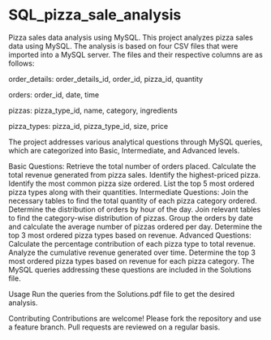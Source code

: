 # SQL_pizza_sale_analysis
Pizza sales data analysis using MySQL. This project analyzes pizza sales data using MySQL. The analysis is based on four CSV files that were imported into a MySQL server. The files and their respective columns are as follows:

order_details: order_details_id, order_id, pizza_id, quantity

orders: order_id, date, time

pizzas: pizza_type_id, name, category, ingredients

pizza_types: pizza_id, pizza_type_id, size, price

The project addresses various analytical questions through MySQL queries, which are categorized into Basic, Intermediate, and Advanced levels.

Basic Questions:
Retrieve the total number of orders placed.
Calculate the total revenue generated from pizza sales.
Identify the highest-priced pizza.
Identify the most common pizza size ordered.
List the top 5 most ordered pizza types along with their quantities.
Intermediate Questions:
Join the necessary tables to find the total quantity of each pizza category ordered.
Determine the distribution of orders by hour of the day.
Join relevant tables to find the category-wise distribution of pizzas.
Group the orders by date and calculate the average number of pizzas ordered per day.
Determine the top 3 most ordered pizza types based on revenue.
Advanced Questions:
Calculate the percentage contribution of each pizza type to total revenue.
Analyze the cumulative revenue generated over time.
Determine the top 3 most ordered pizza types based on revenue for each pizza category.
The MySQL queries addressing these questions are included in the Solutions file.

Usage
Run the queries from the Solutions.pdf file to get the desired analysis.

Contributing
Contributions are welcome! Please fork the repository and use a feature branch. Pull requests are reviewed on a regular basis.
